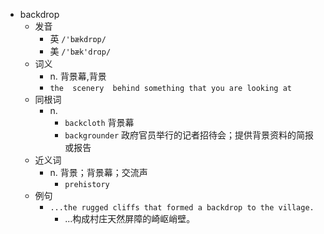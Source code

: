 - backdrop
  - 发音
    - 英 `/'bækdrɒp/`
    - 美 `/'bæk'drɑp/`
  - 词义
    - n. 背景幕,背景
    - `the  scenery  behind something that you are looking at`
  - 同根词
    - n.
      - `backcloth` 背景幕
      - `backgrounder` 政府官员举行的记者招待会；提供背景资料的简报或报告
  - 近义词
    - n. 背景；背景幕；交流声
      - `prehistory`
  - 例句
    - `...the rugged cliffs that formed a backdrop to the village.`
      - ...构成村庄天然屏障的崎岖峭壁。

